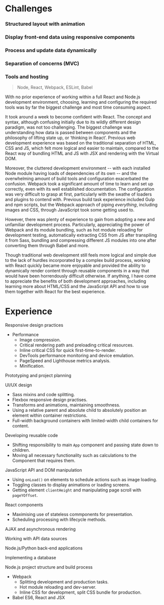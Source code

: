 Challenges
==========

### Structured layout with animation

### Display front-end data using responsive components

### Process and update data dynamically

### Separation of concerns (MVC)

### Tools and hosting

>Node, React, Webpack, ESLint, Babel

With no prior experience of working within a full React and Node.js development environment, choosing, learning and configuring the required tools was by far the biggest challenge and most time consuming aspect.

It took around a week to become confident with React. The concept and syntax, although confusing initially due to its wildly different design paradigm, was not too challenging. The biggest challenge was understanding how data is passed between components and the philosophy of lifting state up, or ‘thinking in React’. Previous web development experience was based on the traditional separation of HTML, CSS and JS, which felt more logical and easier to maintain, compared to the React way of bundling HTML and JS with JSX and rendering with the Virtual DOM.

Moreover, the cluttered development environment -- with each installed Node module having loads of dependencies of its own -- and the overwhelming amount of build tools and configuration exacerbated the confusion. Webpack took a significant amount of time to learn and set up correctly, even with its well established documentation. The configuration was very difficult to grasp at first, particularly with the swathe of loaders and plugins to contend with. Previous build task experience included Gulp and npm scripts, but the Webpack approach of piping *everything*, including images and CSS, through JavaScript took some getting used to.

However, there was plenty of experience to gain from adopting a new and unfamiliar development process. Particularly, appreciating the power of Webpack and its module bundling, such as hot module reloading for development testing, automatically extracting CSS from JS after transpiling it from Sass, bundling and compressing different JS modules into one after converting them through Babel and more.

Though traditional web development still feels more logical and simple due to the lack of hurdles incorporated by a complex build process, working with React quickly became more enjoyable and provided the ability to dynamically render content through reusable components in a way that would have been horrendously difficult otherwise. If anything, I have come to appreciate the benefits of both development approaches, including learning more about HTML/CSS and the JavaScript API and how to use them together with React for the best experience.


Experience
===========

Responsive design practices
  - Performance
    - Image compression.
    - Critical rendering path and preloading critical resources.
    - Inline critical CSS for quick first-time-to-render.
    - DevTools performance monitoring and device emulation.
    - PageSpeed and Lighthouse metrics analysis.
    - Minification.

Prototyping and project planning

UI/UX design
  - Sass mixins and code splitting.
  - Flexbox responsive design practises.
  - Transforms and animations, maintaining smoothness.
  - Using a relative parent and absolute child to absolutely position an element within container restrictions.
  - Full-width background containers with limited-width child containers for content.

Developing reusable code
  - Shifting responsibility to main `App` component and passing state down to children.
  - Moving all necessary functionality such as calculations to the Component that requires them.

JavaScript API and DOM manipulation
  - Using `onLoad()` on elements to schedule actions such as image loading.
  - Toggling classes to display animations or loading screens.
  - Getting element `clientHeight` and manipulating page scroll with `pageYOffset`.

React components
  - Maximising use of stateless commponents for presentation.
  - Scheduling processing with lifecycle methods.

AJAX and asynchronous rendering

Working with API data sources

Node.js/Python back-end applications

Implementing a database

Node.js project structure and build process
  - Webpack
    - Splitting development and production tasks.
    - Hot module reloading and dev-server.
    - Inline CSS for development, split CSS bundle for production.
  - Babel ES6, React and JSX